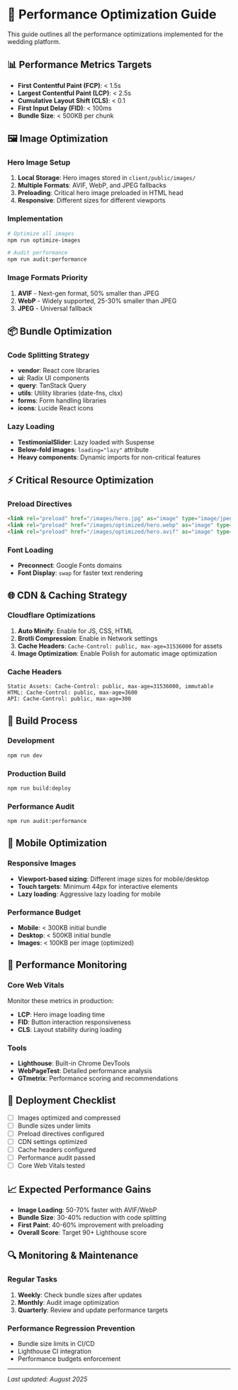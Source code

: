 # 🚀 Performance Optimization Guide

This guide outlines all the performance optimizations implemented for the wedding platform.

## 📊 Performance Metrics Targets

- **First Contentful Paint (FCP)**: < 1.5s
- **Largest Contentful Paint (LCP)**: < 2.5s
- **Cumulative Layout Shift (CLS)**: < 0.1
- **First Input Delay (FID)**: < 100ms
- **Bundle Size**: < 500KB per chunk

## 🖼️ Image Optimization

### Hero Image Setup
1. **Local Storage**: Hero images stored in `client/public/images/`
2. **Multiple Formats**: AVIF, WebP, and JPEG fallbacks
3. **Preloading**: Critical hero image preloaded in HTML head
4. **Responsive**: Different sizes for different viewports

### Implementation
```bash
# Optimize all images
npm run optimize-images

# Audit performance
npm run audit:performance
```

### Image Formats Priority
1. **AVIF** - Next-gen format, 50% smaller than JPEG
2. **WebP** - Widely supported, 25-30% smaller than JPEG  
3. **JPEG** - Universal fallback

## 📦 Bundle Optimization

### Code Splitting Strategy
- **vendor**: React core libraries
- **ui**: Radix UI components
- **query**: TanStack Query
- **utils**: Utility libraries (date-fns, clsx)
- **forms**: Form handling libraries
- **icons**: Lucide React icons

### Lazy Loading
- **TestimonialSlider**: Lazy loaded with Suspense
- **Below-fold images**: `loading="lazy"` attribute
- **Heavy components**: Dynamic imports for non-critical features

## ⚡ Critical Resource Optimization

### Preload Directives
```html
<link rel="preload" href="/images/hero.jpg" as="image" type="image/jpeg">
<link rel="preload" href="/images/optimized/hero.webp" as="image" type="image/webp">
<link rel="preload" href="/images/optimized/hero.avif" as="image" type="image/avif">
```

### Font Loading
- **Preconnect**: Google Fonts domains
- **Font Display**: `swap` for faster text rendering

## 🌐 CDN & Caching Strategy

### Cloudflare Optimizations
1. **Auto Minify**: Enable for JS, CSS, HTML
2. **Brotli Compression**: Enable in Network settings
3. **Cache Headers**: `Cache-Control: public, max-age=31536000` for assets
4. **Image Optimization**: Enable Polish for automatic image optimization

### Cache Headers
```
Static Assets: Cache-Control: public, max-age=31536000, immutable
HTML: Cache-Control: public, max-age=3600
API: Cache-Control: public, max-age=300
```

## 🔧 Build Process

### Development
```bash
npm run dev
```

### Production Build
```bash
npm run build:deploy
```

### Performance Audit
```bash
npm run audit:performance
```

## 📱 Mobile Optimization

### Responsive Images
- **Viewport-based sizing**: Different image sizes for mobile/desktop
- **Touch targets**: Minimum 44px for interactive elements
- **Lazy loading**: Aggressive lazy loading for mobile

### Performance Budget
- **Mobile**: < 300KB initial bundle
- **Desktop**: < 500KB initial bundle
- **Images**: < 100KB per image (optimized)

## 🎯 Performance Monitoring

### Core Web Vitals
Monitor these metrics in production:
- **LCP**: Hero image loading time
- **FID**: Button interaction responsiveness  
- **CLS**: Layout stability during loading

### Tools
- **Lighthouse**: Built-in Chrome DevTools
- **WebPageTest**: Detailed performance analysis
- **GTmetrix**: Performance scoring and recommendations

## 🚀 Deployment Checklist

- [ ] Images optimized and compressed
- [ ] Bundle sizes under limits
- [ ] Preload directives configured
- [ ] CDN settings optimized
- [ ] Cache headers configured
- [ ] Performance audit passed
- [ ] Core Web Vitals tested

## 📈 Expected Performance Gains

- **Image Loading**: 50-70% faster with AVIF/WebP
- **Bundle Size**: 30-40% reduction with code splitting
- **First Paint**: 40-60% improvement with preloading
- **Overall Score**: Target 90+ Lighthouse score

## 🔍 Monitoring & Maintenance

### Regular Tasks
1. **Weekly**: Check bundle sizes after updates
2. **Monthly**: Audit image optimization
3. **Quarterly**: Review and update performance targets

### Performance Regression Prevention
- Bundle size limits in CI/CD
- Lighthouse CI integration
- Performance budgets enforcement

---

*Last updated: August 2025*